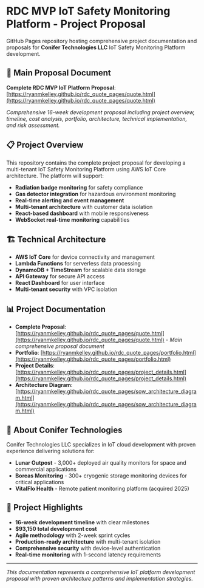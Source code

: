 # RDC MVP IoT Safety Monitoring Platform - Project Proposal

GitHub Pages repository hosting comprehensive project documentation and proposals for **Conifer Technologies LLC** IoT Safety Monitoring Platform development.

## 🎯 Main Proposal Document
**Complete RDC MVP IoT Platform Proposal**: [https://ryanmkelley.github.io/rdc_quote_pages/quote.html](https://ryanmkelley.github.io/rdc_quote_pages/quote.html)

*Comprehensive 16-week development proposal including project overview, timeline, cost analysis, portfolio, architecture, technical implementation, and risk assessment.*

## 📋 Project Overview

This repository contains the complete project proposal for developing a multi-tenant IoT Safety Monitoring Platform using AWS IoT Core architecture. The platform will support:

- **Radiation badge monitoring** for safety compliance
- **Gas detector integration** for hazardous environment monitoring  
- **Real-time alerting and event management**
- **Multi-tenant architecture** with customer data isolation
- **React-based dashboard** with mobile responsiveness
- **WebSocket real-time monitoring** capabilities

## 🏗️ Technical Architecture

- **AWS IoT Core** for device connectivity and management
- **Lambda Functions** for serverless data processing
- **DynamoDB + TimeStream** for scalable data storage
- **API Gateway** for secure API access
- **React Dashboard** for user interface
- **Multi-tenant security** with VPC isolation

## 📊 Project Documentation

- **Complete Proposal**: [https://ryanmkelley.github.io/rdc_quote_pages/quote.html](https://ryanmkelley.github.io/rdc_quote_pages/quote.html) - *Main comprehensive proposal document*
- **Portfolio**: [https://ryanmkelley.github.io/rdc_quote_pages/portfolio.html](https://ryanmkelley.github.io/rdc_quote_pages/portfolio.html)
- **Project Details**: [https://ryanmkelley.github.io/rdc_quote_pages/project_details.html](https://ryanmkelley.github.io/rdc_quote_pages/project_details.html)  
- **Architecture Diagram**: [https://ryanmkelley.github.io/rdc_quote_pages/sow_architecture_diagram.html](https://ryanmkelley.github.io/rdc_quote_pages/sow_architecture_diagram.html)

## 💼 About Conifer Technologies

Conifer Technologies LLC specializes in IoT cloud development with proven experience delivering solutions for:
- **Lunar Outpost** - 3,000+ deployed air quality monitors for space and commercial applications
- **Boreas Monitoring** - 300+ cryogenic storage monitoring devices for critical applications  
- **VitalFlo Health** - Remote patient monitoring platform (acquired 2025)

## 🚀 Project Highlights

- **16-week development timeline** with clear milestones
- **$93,150 total development cost** 
- **Agile methodology** with 2-week sprint cycles
- **Production-ready architecture** with multi-tenant isolation
- **Comprehensive security** with device-level authentication
- **Real-time monitoring** with 1-second latency requirements

---

*This documentation represents a comprehensive IoT platform development proposal with proven architecture patterns and implementation strategies.*
